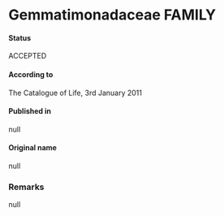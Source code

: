 Gemmatimonadaceae FAMILY
=======

#### Status
ACCEPTED

#### According to
The Catalogue of Life, 3rd January 2011

#### Published in
null

#### Original name
null

### Remarks
null